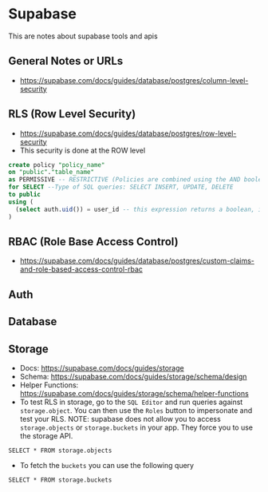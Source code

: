 # Supabase
This are notes about supabase tools and apis

## General Notes or URLs
+ https://supabase.com/docs/guides/database/postgres/column-level-security

## RLS (Row Level Security)
+ https://supabase.com/docs/guides/database/postgres/row-level-security
+ This security is done at the ROW level
```SQL
create policy "policy_name"
on "public"."table_name"
as PERMISSIVE -- RESTRICTIVE (Policies are combined using the AND boolean operator) for PERMISSIVE (Policies are combined using the OR boolean operator) 
for SELECT --Type of SQL queries: SELECT INSERT, UPDATE, DELETE
to public
using (
  (select auth.uid()) = user_id -- this expression returns a boolean, if the table row has a user_id field that is equal to the authenticated user (get user uid by running this function auth.uid()) then the row(s) is returned.
)
```

## RBAC (Role Base Access Control)
+ https://supabase.com/docs/guides/database/postgres/custom-claims-and-role-based-access-control-rbac

## Auth

## Database

## Storage
+ Docs: https://supabase.com/docs/guides/storage
+ Schema: https://supabase.com/docs/guides/storage/schema/design
+ Helper Functions: https://supabase.com/docs/guides/storage/schema/helper-functions
+ To test RLS in storage, go to the `SQL Editor` and run queries against `storage.object`. You can then use the `Roles` button to impersonate and test your RLS. NOTE: supabase does not allow you to access `storage.objects` or `storage.buckets` in your app.  They force you to use the storage API.
```
SELECT * FROM storage.objects
```
+ To fetch the `buckets` you can use the following query
```
SELECT * FROM storage.buckets
```
